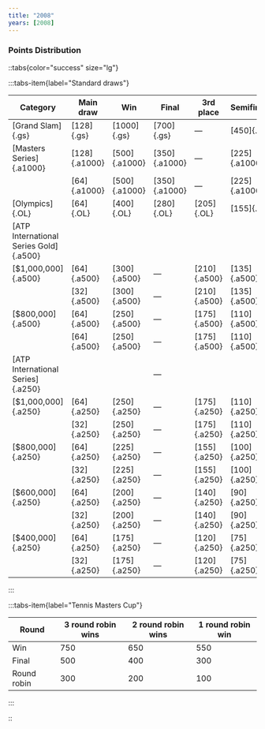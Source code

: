 ```yaml
---
title: "2008"
years: [2008]
---
```


### Points Distribution

::tabs{color="success" size="lg"}

:::tabs-item{label="Standard draws"}

| Category                               | Main draw     | Win           | Final         | 3rd place    | Semifinals    | Quarterfinals | Round of 16  | Round of 32  | Round of 64  | Round of 128 |
| -------------------------------------- | ------------- | ------------- | ------------- | ------------ | ------------- | ------------- | ------------ | ------------ | ------------ | ------------ |
| [Grand Slam]{.gs}                      | [128]{.gs}    | [1000]{.gs}   | [700]{.gs}    | —            | [450]{.gs}    | [250]{.gs}    | [150]{.gs}   | [75]{.gs}    | [35]{.gs}    | [5]{.gs}     |
| [Masters Series]{.a1000}               | [128]{.a1000} | [500]{.a1000} | [350]{.a1000} | —            | [225]{.a1000} | [125]{.a1000} | [75]{.a1000} | [35]{.a1000} | [15]{.a1000} | [5]{.a1000}  |
|                                        | [64]{.a1000}  | [500]{.a1000} | [350]{.a1000} | —            | [225]{.a1000} | [125]{.a1000} | [75]{.a1000} | [35]{.a1000} | [5]{.a1000}  | —            |
| [Olympics]{.OL}                        | [64]{.OL}     | [400]{.OL}    | [280]{.OL}    | [205]{.OL}   | [155]{.OL}    | [100]{.OL}    | [50]{.OL}    | [25]{.OL}    | [5]{.OL}     | —            |
| [ATP International Series Gold]{.a500} |               |               |               |              |               |               |              |              |              |              |
| [$1,000,000]{.a500}                    | [64]{.a500}   | [300]{.a500}  | —             | [210]{.a500} | [135]{.a500}  | [75]{.a500}   | [25]{.a500}  | [15]{.a500}  | [0]{.a500}   | —            |
|                                        | [32]{.a500}   | [300]{.a500}  | —             | [210]{.a500} | [135]{.a500}  | [75]{.a500}   | [25]{.a500}  | [0]{.a500}   | —            | —            |
| [$800,000]{.a500}                      | [64]{.a500}   | [250]{.a500}  | —             | [175]{.a500} | [110]{.a500}  | [60]{.a500}   | [25]{.a500}  | [15]{.a500}  | [0]{.a500}   | —            |
|                                        | [64]{.a500}   | [250]{.a500}  | —             | [175]{.a500} | [110]{.a500}  | [60]{.a500}   | [25]{.a500}  | [0]{.a500}   | —            | —            |
| [ATP International Series]{.a250}      |               |               | —             |              |               |               |              |              |              |              |
| [$1,000,000]{.a250}                    | [64]{.a250}   | [250]{.a250}  | —             | [175]{.a250} | [110]{.a250}  | [60]{.a250}   | [25]{.a250}  | [15]{.a250}  | [0]{.a250}   | —            |
|                                        | [32]{.a250}   | [250]{.a250}  | —             | [175]{.a250} | [110]{.a250}  | [60]{.a250}   | [25]{.a250}  | [0]{.a250}   | —            | —            |
| [$800,000]{.a250}                      | [64]{.a250}   | [225]{.a250}  | —             | [155]{.a250} | [100]{.a250}  | [55]{.a250}   | [20]{.a250}  | [10]{.a250}  | [0]{.a250}   | —            |
|                                        | [32]{.a250}   | [225]{.a250}  | —             | [155]{.a250} | [100]{.a250}  | [55]{.a250}   | [20]{.a250}  | [0]{.a250}   | —            | —            |
| [$600,000]{.a250}                      | [64]{.a250}   | [200]{.a250}  | —             | [140]{.a250} | [90]{.a250}   | [50]{.a250}   | [20]{.a250}  | [10]{.a250}  | [0]{.a250}   | —            |
|                                        | [32]{.a250}   | [200]{.a250}  | —             | [140]{.a250} | [90]{.a250}   | [50]{.a250}   | [20]{.a250}  | [0]{.a250}   | —            | —            |
| [$400,000]{.a250}                      | [64]{.a250}   | [175]{.a250}  | —             | [120]{.a250} | [75]{.a250}   | [40]{.a250}   | [15]{.a250}  | [10]{.a250}  | [0]{.a250}   | —            |
|                                        | [32]{.a250}   | [175]{.a250}  | —             | [120]{.a250} | [75]{.a250}   | [40]{.a250}   | [15]{.a250}  | [0]{.a250}   | —            | —            |

:::

:::tabs-item{label="Tennis Masters Cup"}

| Round       | 3 round robin wins | 2 round robin wins | 1 round robin win |
| ----------- | ------------------ | ------------------ | ----------------- |
| Win         | 750                | 650                | 550               |
| Final       | 500                | 400                | 300               |
| Round robin | 300                | 200                | 100               |

:::

::

